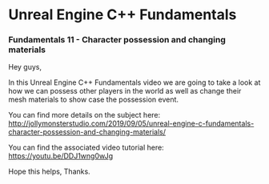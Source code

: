 # Unreal Engine C++ Fundamentals
### Fundamentals 11 - Character possession and changing materials

Hey guys,

In this Unreal Engine C++ Fundamentals video we are going to take a look at how we can possess other players in the world as well as change their mesh materials to show case the possession event.

You can find more details on the subject here: http://jollymonsterstudio.com/2019/09/05/unreal-engine-c-fundamentals-character-possession-and-changing-materials/

You can find the associated video tutorial here: https://youtu.be/DDJ1wng0wJg


Hope this helps, Thanks.